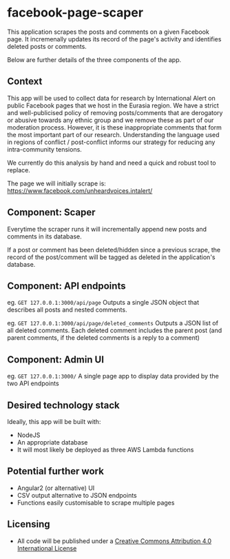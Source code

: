 # facebook-page-scaper
This application scrapes the posts and comments on a given Facebook page. It incremenally updates its record of the page's activity and identifies deleted posts or comments.

Below are further details of the three components of the app. 

## Context
This app will be used to collect data for research by International Alert on public Facebook pages that we host in the Eurasia region. We have a strict and well-publicised policy of removing posts/comments that are derogatory or abusive towards any ethnic group and we remove these as part of our moderation process. However, it is these inappropriate comments that form the most important part of our research. Understanding the language used in regions of conflict / post-conflict informs our strategy for reducing any intra-community tensions.

We currently do this analysis by hand and need a quick and robust tool to replace.

The page we will initially scrape is: https://www.facebook.com/unheardvoices.intalert/

## Component: Scaper
Everytime the scraper runs it will incrementally append new posts and comments in its database. 

If a post or comment has been deleted/hidden since a previous scrape, the record of the post/comment will be tagged as deleted in the application's database.

## Component: API endpoints

eg. `GET 127.0.0.1:3000/api/page` 
Outputs a single JSON object that describes all posts and nested comments.

eg. `GET 127.0.0.1:3000/api/page/deleted_comments`
Outputs a JSON list of all deleted comments. Each deleted comment includes the parent post (and parent comments, if the deleted comments is a reply to a comment)

## Component: Admin UI
eg. `GET 127.0.0.1:3000/`
A single page app to display data provided by the two API endpoints

## Desired technology stack
Ideally, this app will be built with:
- NodeJS
- An appropriate database
- It will most likely be deployed as three AWS Lambda functions

## Potential further work
- Angular2 (or alternative) UI
- CSV output alternative to JSON endpoints
- Functions easily customisable to scrape multiple pages

## Licensing
- All code will be published under a [Creative Commons Attribution 4.0 International License](https://creativecommons.org/licenses/by/4.0/)
